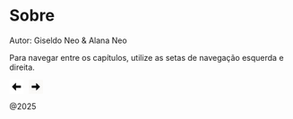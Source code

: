 # Sobre

Autor: Giseldo Neo & Alana Neo

Para navegar entre os capítulos, utilize as setas de navegação esquerda e direita.

<div style="display: flex; gap: 10px; align-items: center;">
  <img src="./fig/esquerda.jpg" style="width:5%" alt="image" />
  <img src="./fig/direita.jpg" style="width:5%" alt="image" />
</div>

@2025


